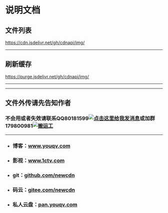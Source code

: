# 说明文档

## 文件列表

https://cdn.jsdelivr.net/gh/cdnapi/img/

- - - - - - - - - - - - - - - - 

## 刷新缓存

https://purge.jsdelivr.net/gh/cdnapi/img/

- - - - - - - - - - - - - - - - 


----

## 文件外传请先告知作者


### 不会用或者失效请联系QQ80181599<a target="_blank" href="http://wpa.qq.com/msgrd?v=3&uin=80181599&site=qq&menu=yes"><img border="0" src="http://wpa.qq.com/pa?p=2:80181599:51" alt="点击这里给我发消息" title="点击这里给我发消息"/></a>或加群179800981<a target="_blank" href="//shang.qq.com/wpa/qunwpa?idkey=51603ad39bf5189e1016a8a01fb65673b576bbaad237e72ea9a0ffc42b806d28"><img border="0" src="//pub.idqqimg.com/wpa/images/group.png" alt="搬运工" title="搬运工"></a>
- - - - - - - - - - - - - - - - 
* ### 博客：<a href=//www.youqv.com target="_blank">www.youqv.com</a>
* ### 影视：<a href=//www.1ctv.com target="_blank">www.1ctv.com</a>
* ### git：<a href=//github.com/newcdn target="_blank">github.com/newcdn</a>
* ### 码云：<a href=//gitee.com/newcdn target="_blank">gitee.com/newcdn</a>
* ### 私人云盘：<a href=//pan.youqv.com/ target="_blank">pan.youqv.com</a>














